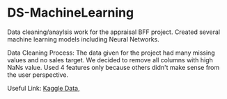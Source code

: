 # DS-MachineLearning

Data cleaning/anaylsis work for the appraisal BFF project.
Created several machine learning models including Neural Networks.

Data Cleaning Process: The data given for the project had many missing values and no sales target. We decided to remove all columns with high NaNs value. Used 4 features only because others didn't make sense from the user perspective. 

Useful Link:
[Kaggle Data](https://www.kaggle.com/c/zillow-prize-1/data),
